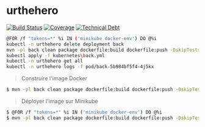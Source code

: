 # urthehero

[![Build Status](https://travis-ci.org/tdevilleduc/urthehero.svg)](https://travis-ci.org/tdevilleduc/urthehero)
[![Coverage](https://sonarcloud.io/api/project_badges/measure?id=urthehero&metric=coverage)](https://sonarcloud.io/dashboard?id=urthehero)
[![Technical Debt](https://sonarcloud.io/api/project_badges/measure?id=urthehero&metric=sqale_index)](https://sonarcloud.io/dashboard?id=urthehero)

```bash
@FOR /f "tokens=*" %i IN ('minikube docker-env') DO @%i
kubectl -n urthehero delete deployment back
mvn -pl back clean package dockerfile:build dockerfile:push -DskipTests -Ddocker.registry=localhost:5000
kubectl apply -f kubernetes\back.yml
kubectl -n urthehero get all
kubectl -n urthehero logs -f pod/back-5b984bf5f4-4j5kx
```

> Construire l'image Docker

```bash
$ mvn -pl back clean package dockerfile:build dockerfile:push -DskipTests -Ddocker.registry=localhost:5000
```

> Déployer l'image sur Minikube

```bash
$ @FOR /f "tokens=*" %i IN ('minikube docker-env') DO @%i
$ mvn -pl back clean package dockerfile:build dockerfile:push -DskipTests -Ddocker.registry=localhost:5000
```
